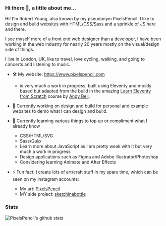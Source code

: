 

<!--
**pixelspencil/pixelspencil** is a ✨ _special_ ✨ repository because its `README.md` (this file) appears on your GitHub profile.

Here are some ideas to get you started:

- 🔭 I’m currently working on a few personal websites
- 🌱 I’m currently learning CSS/HTML/JS from the ground up
- 👯 I’m looking to collaborate on ...
- 🤔 I’m looking for help with ...
- 💬 Ask me about ...
- 📫 How to reach me: art/social
- ⚡ Fun fact: ...
-->

<!-- ![alt text](https://res.cloudinary.com/dbbohl0fi/image/upload/v1615815675/1534242728613_ykug97.jpg "Examples of my hand drawn and digital art") -->

### Hi there 👋, a little about me...

Hi! I'm Robert Young, also known by my pseudonym PixelsPencil. I like to design and build websites with HTML/CSS/Sass and a sprinkle of JS here and there.

I see myself more of a front end web designer than a developer, I have been working in the web industry for nearly 20 years mostly on the visual/design side of things.

I live in London, UK, like to travel, love cycling, walking, and going to concerts and listening to music.

- 🛠 My website: <https://www.pixelspencil.com>
  - is very much a work in progress, built using Eleventy and mostly based but adapted from the build in the amazing [Learn Eleventy from Scratch](https://piccalil.li/course/learn-eleventy-from-scratch) course by [Andy Bell](https://github.com/hankchizljaw). 

- 🔭 Currently working on design and build for personal and example websites to demo what I can design and build.
- 🌱 Currently learning various things to top up or compliment what I already know
  - CSS/HTML/SVG
  - Sass/Gulp
  - Learn more about JavaScript as I am pretty weak with it but very much a work in progress
  - Design applications such as Figma and Adobe Illustrator/Photoshop
  - Considering learning Animate and After Effects

- ⚡ Fun fact: I create lots of art/craft stuff in my spare time, which can be seen on my instagram accounts:
  - My art: [PixelsPencil][pixelspencilIG]
  - MY side project: [sketchinabottle][siabIG]

[pixelspencilIG]: https://www.instagram.com/pixelspencil/
[siabIG]: https://www.instagram.com/sketchinabottle/

### Stats
    
<img src="https://github-readme-stats.vercel.app/api?username=pixelspencil&bg_color=071A2C&icon_color=4194FD&show_icons=true&count_private=true&theme=tokyonight&line_height=27&text_color=FFFFFF" alt="PixelsPencil's github stats"/>
